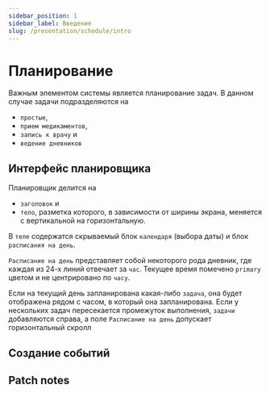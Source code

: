```yaml
---
sidebar_position: 1
sidebar_label: Введение
slug: /presentation/schedule/intro
---
```


# Планирование

Важным элементом системы является планирование задач. В данном случае задачи подразделяются на 
- `простые`, 
- `прием медикаментов`,
- `запись к врачу` и 
- `ведение дневников`
## Интерфейс планировщика

Планировщик делится на 
- `заголовок` и 
- `тело`, разметка которого, в зависимости от ширины экрана, меняется с вертикальной на горизонтальную. 

В `теле` содержатся скрываемый блок `календаря` (выбора даты) и блок `расписания на день`. 

`Расписание на день` представляет собой некоторого рода дневник, где каждая из 24-х линий отвечает за `час`. Текущее время помечено <span class="primary-color">`primary`</span> цветом и не центрировано по `часу`. 

Если на текущий день запланирована какая-либо `задача`, она будет отображена рядом с часом, в который она запланирована. Если у нескольких задач пересекается промежуток выполнения, `задачи` добавляются справа, а поле `Расписание на день` допускает горизонтальный скролл

## Создание событий

## Patch notes

